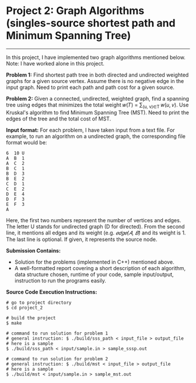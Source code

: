 # Project 2: Graph Algorithms (singles-source shortest path and Minimum Spanning Tree)
---
In this project, I have implemented two graph algorithms mentioned below. Note: I have worked alone in this project.

**Problem 1:**
Find shortest path tree in both directed and undirected weighted graphs for a given source vertex. Assume there is no negative edge in the input graph. Need to print each path and path cost for a given source.

**Problem 2:**
Given a connected, undirected, weighted graph, find a spanning tree using edges that minimizes the total weight 𝑤(𝑇) = ∑<sub>(u, v)∈T</sub> 𝑤(𝑢, 𝑣). Use Kruskal's algorithm to find Minimum Spanning Tree (MST). Need to print the edges of the tree and the total cost of MST.

**Input format:**
For each problem, I have taken input from a text file. For example, to run an algorithm on a undirected graph, the corresponding file format would be:

```
6  10 U
A  B  1
A  C  2
B  C  1
B  D  3
B  E  2
C  D  1
C  E  2
D  E  4
D  F  3
E  F  3
A
```

Here, the first two numbers represent the number of vertices and edges. The letter U stands for undirected graph (D for directed). From the second line, it mentions all edges and its weight (e.g. *𝑒𝑑𝑔𝑒(𝐴, 𝐵)* and its weight is 1. The last line is optional. If given, it represents the source node.

**Submission Contains:**
* Solution for the problems (implemented in C++) mentioned above.
* A well-formatted report covering a short description of each algorithm, data structure chosen, runtime of your code, sample input/output, instruction to run the programs easily.

**Source Code Execution Instructions:**
```
# go to project directory
$ cd project_2

# build the project
$ make

# command to run solution for problem 1
# general instruction: $ ./build/sss_path < input_file > output_file
# here is a sample
$ ./build/sss_path < input/sample.in > sample_sssp.out

# command to run solution for problem 2
# general instruction: $ ./build/mst < input_file > output_file
# here is a sample
$ ./build/mst < input/sample.in > sample_mst.out
```
